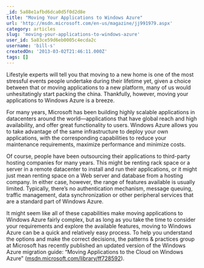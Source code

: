 ```yaml
---
_id: 5a88e1afbd6dca0d5f0d2d8e
title: "Moving Your Applications to Windows Azure"
url: 'http://msdn.microsoft.com/en-us/magazine/jj991979.aspx'
category: articles
slug: 'moving-your-applications-to-windows-azure'
user_id: 5a83ce59d6eb0005c4ecda2c
username: 'bill-s'
createdOn: '2013-03-02T21:46:11.000Z'
tags: []
---
```


Lifestyle experts will tell you that moving to a new home is one of the most stressful events people undertake during their lifetime yet, given a choice between that or moving applications to a new platform, many of us would unhesitatingly start packing the china. Thankfully, however, moving your applications to Windows Azure is a breeze.

For many years, Microsoft has been building highly scalable applications in datacenters around the world—applications that have global reach and high availability, and offer great functionality to users. Windows Azure allows you to take advantage of the same infrastructure to deploy your own applications, with the corresponding capabilities to reduce your maintenance requirements, maximize performance and minimize costs.

Of course, people have been outsourcing their applications to third-party hosting companies for many years. This might be renting rack space or a server in a remote datacenter to install and run their applications, or it might just mean renting space on a Web server and database from a hosting company. In either case, however, the range of features available is usually limited. Typically, there’s no authentication mechanism, message queuing, traffic management, data synchronization or other peripheral services that are a standard part of Windows Azure.

It might seem like all of these capabilities make moving applications to Windows Azure fairly complex, but as long as you take the time to consider your requirements and explore the available features, moving to Windows Azure can be a quick and relatively easy process. To help you understand the options and make the correct decisions, the patterns &amp; practices group at Microsoft has recently published an updated version of the Windows Azure migration guide: “Moving Applications to the Cloud on Windows Azure” (<a id="ctl00_MTContentSelector1_mainContentContainer_ctl02" href="http://msdn.microsoft.com/library/ff728592">msdn.microsoft.com/library/ff728592</a>).
